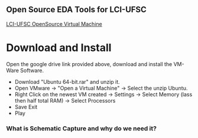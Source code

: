## Open Source EDA Tools for LCI-UFSC

[LCI-UFSC OpenSource Virtual Machine](https://drive.google.com/drive/folders/1gIJjDK1yTs8wtIxc7f2z7mOENcpjpTFQ)

# Download and Install

Open the google drive link provided above, download and install the VM-Ware Software.

 - Download "Ubuntu 64-bit.rar" and unzip it. 
 - Open VMware -> "Open a Virtual Machine" -> Select the unzip Ubuntu.
 - Right Click on the newest VM created -> Settings -> Select Memory (lass then half total RAM) -> Select Processors
 - Save Exit
 - Play

### What is Schematic Capture and why do we need it?

